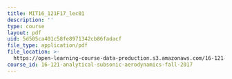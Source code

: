 ```yaml
---
title: MIT16_121F17_lec01
description: ''
type: course
layout: pdf
uid: 5d505ca401c58fe8971342cb86fadacf
file_type: application/pdf
file_location: >-
  https://open-learning-course-data-production.s3.amazonaws.com/16-121-analytical-subsonic-aerodynamics-fall-2017/5d505ca401c58fe8971342cb86fadacf_MIT16_121F17_lec01.pdf
course_id: 16-121-analytical-subsonic-aerodynamics-fall-2017
---
```


